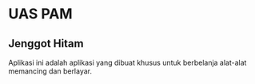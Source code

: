 # UAS PAM

## Jenggot Hitam

Aplikasi ini adalah aplikasi yang dibuat khusus untuk berbelanja alat-alat memancing dan berlayar.



